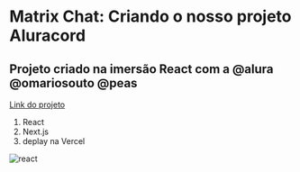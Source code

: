 # Matrix Chat: Criando o nosso projeto Aluracord

## Projeto criado na imersão React com a @alura @omariosouto @peas

<a href="https://matrix-one.vercel.app/">Link do projeto</a>

1. React
2. Next.js
3. deplay na Vercel

![react](https://user-images.githubusercontent.com/64451061/150852361-25f49c29-ef84-4446-be36-821c006436e2.jpg)
